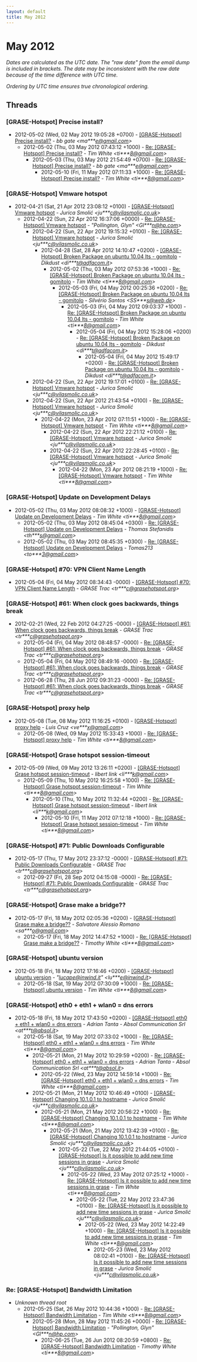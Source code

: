 ```yaml
---
layout: default
title: May 2012
---
```


# May 2012

_Dates are calculated as the UTC date. The "raw date" from the email dump is included in brackets. The date may be inconsistent with the raw date because of the time difference with UTC time._

_Ordering by UTC time ensures true chronological ordering._

## Threads

### [GRASE-Hotspot] Precise install?
+ 2012-05-02 (Wed, 02 May 2012 19:05:28 +0700) - [[GRASE-Hotspot] Precise install?](/archive/2012/05/0b3fcd873fa8cdd0412ea0aaef54b10fcdcc88803915b3dc34a70c51c2231e16) - _bb gate \<ma***e@gmail.com\>_
  + 2012-05-02 (Thu, 03 May 2012 07:43:12 +1000) - [Re: [GRASE-Hotspot] Precise install?](/archive/2012/05/9c6fe0fee9134a1f376b2c54f8064ed1c2e84aee8c1892511483c34ab44f90ab) - _Tim White \<ti***8@gmail.com\>_
    + 2012-05-03 (Thu, 03 May 2012 21:54:49 +0700) - [Re: [GRASE-Hotspot] Precise install?](/archive/2012/05/2b1c4bfd5da22d9c874404876e1535ee68abbb7065af70d01d1c2bcc2dae2349) - _bb gate \<ma***e@gmail.com\>_
      + 2012-05-10 (Fri, 11 May 2012 07:11:33 +1000) - [Re: [GRASE-Hotspot] Precise install?](/archive/2012/05/96486e3102535a39dcf6e2e589ce6a0be52fad017d81ad043b0638a6f3505a95) - _Tim White \<ti***8@gmail.com\>_

### [GRASE-Hotspot] Vmware hotspot
+ 2012-04-21 (Sat, 21 Apr 2012 23:08:12 +0100) - [[GRASE-Hotspot] Vmware hotspot](/archive/2012/04/752102cdbbbcef4e39d5ef160ff9243e2727a6842f7f4f36762078c194988783) - _Jurica Smolić \<ju***c@vilasmolic.co.uk\>_
  + 2012-04-22 (Sun, 22 Apr 2012 16:37:06 +0000) - [Re: [GRASE-Hotspot] Vmware hotspot](/archive/2012/04/b121bfaee5419921cfb3c892d27fe69128578fd70b9f1705a2ae51c8efb2bd56) - _"Pollington, Glyn" \<Gl***n@hp.com\>_
    + 2012-04-22 (Sun, 22 Apr 2012 19:15:32 +0100) - [Re: [GRASE-Hotspot] Vmware hotspot](/archive/2012/04/111ddfafb68a782a87f64d5a5570df07e8a03e791fb8f735ac756e346ef6e75e) - _Jurica Smolić \<ju***c@vilasmolic.co.uk\>_
      + 2012-04-28 (Sat, 28 Apr 2012 14:10:47 +0200) - [[GRASE-Hotspot]  Broken Package on ubuntu 10.04 lts - gomitolo](/archive/2012/04/dbd5d7df131644a9e035c428b60c04b465fe3f5d5535ca1446156bf197535158) - _Dikdust \<di***t@adfacom.it\>_
        + 2012-05-02 (Thu, 03 May 2012 07:53:36 +1000) - [Re: [GRASE-Hotspot] Broken Package on ubuntu 10.04 lts - gomitolo](/archive/2012/05/e20beaa73b5630ad507b26f7b885992d1bbc1599e8dd9e2d8a5377e25be3c2c5) - _Tim White \<ti***8@gmail.com\>_
          + 2012-05-03 (Fri, 04 May 2012 00:25:36 +0200) - [Re: [GRASE-Hotspot] Broken Package on ubuntu 10.04 lts - gomitolo](/archive/2012/05/d86aa27e29abfd78e99a439ff6e97b31c1cdb9c1ee9eb51c12278405e9b46f81) - _Silvério Santos \<SS***s@web.de\>_
            + 2012-05-03 (Fri, 04 May 2012 09:03:37 +1000) - [Re: [GRASE-Hotspot] Broken Package on ubuntu 10.04 lts - gomitolo](/archive/2012/05/f4f76e28ce66e4ccf0e82157fc44c25a7d2ac5ddcd0b711202f5378d3fa95624) - _Tim White \<ti***8@gmail.com\>_
              + 2012-05-04 (Fri, 04 May 2012 15:28:06 +0200) - [Re: [GRASE-Hotspot] Broken Package on ubuntu 10.04 lts - gomitolo](/archive/2012/05/3638408e8a765b991621c9d6ccf3d23dde5bdadbe19a8520c4eed7dd6c84f39b) - _Dikdust \<di***t@adfacom.it\>_
                + 2012-05-04 (Fri, 04 May 2012 15:49:17 +0200) - [Re: [GRASE-Hotspot] Broken Package on ubuntu 10.04 lts - gomitolo](/archive/2012/05/7214fbe33b7398e8821f61fd870c7665ba804a3a02aa20ce5df57978c85a016c) - _Dikdust \<di***t@adfacom.it\>_
    + 2012-04-22 (Sun, 22 Apr 2012 19:17:01 +0100) - [Re: [GRASE-Hotspot] Vmware hotspot](/archive/2012/04/ade0650426ed3ae3e12690288659291939331534420d61271af08fd7e3c00b05) - _Jurica Smolić \<ju***c@vilasmolic.co.uk\>_
    + 2012-04-22 (Sun, 22 Apr 2012 21:43:54 +0100) - [Re: [GRASE-Hotspot] Vmware hotspot](/archive/2012/04/d15a2a6cdf56e1ce5d72f52105e07a2b0f45b5c65413bee0925981a9424b71da) - _Jurica Smolić \<ju***c@vilasmolic.co.uk\>_
      + 2012-04-22 (Mon, 23 Apr 2012 07:11:51 +1000) - [Re: [GRASE-Hotspot] Vmware hotspot](/archive/2012/04/e33bb125e19093b5d4cc8e00c71baaf13056d62d741f2dc1d3e7702bbbf95a9c) - _Tim White \<ti***8@gmail.com\>_
        + 2012-04-22 (Sun, 22 Apr 2012 22:21:12 +0100) - [Re: [GRASE-Hotspot] Vmware hotspot](/archive/2012/04/4ac9d3825659da18831355fd343445e9be545e57cbc93904e366dc1b91f13ff1) - _Jurica Smolić \<ju***c@vilasmolic.co.uk\>_
        + 2012-04-22 (Sun, 22 Apr 2012 22:28:45 +0100) - [Re: [GRASE-Hotspot] Vmware hotspot](/archive/2012/04/63b848800913ee1755e9f690f0be7f214ea9da4131a0862df02f9a8d71a986ba) - _Jurica Smolić \<ju***c@vilasmolic.co.uk\>_
          + 2012-04-22 (Mon, 23 Apr 2012 08:21:19 +1000) - [Re: [GRASE-Hotspot] Vmware hotspot](/archive/2012/04/0413e9d93bf33806639364137920fc77e792ebeb8b2e09dc36b245100c23c681) - _Tim White \<ti***8@gmail.com\>_

### [GRASE-Hotspot] Update on Development Delays
+ 2012-05-02 (Thu, 03 May 2012 08:08:32 +1000) - [[GRASE-Hotspot] Update on Development Delays](/archive/2012/05/930b9786604ce9d739e9b86dc05ecf69c4c4fe990c79936b9d630e64f769191e) - _Tim White \<ti***8@gmail.com\>_
  + 2012-05-02 (Thu, 03 May 2012 08:45:04 +0300) - [Re: [GRASE-Hotspot] Update on Development Delays](/archive/2012/05/39deea4b1d5c470835435c47dbcda76331e38a11310f4a974fde429b65d262fe) - _Thomas Stefanidis \<th***s@gmail.com\>_
  + 2012-05-02 (Thu, 03 May 2012 08:45:35 +0300) - [Re: [GRASE-Hotspot] Update on Development Delays](/archive/2012/05/eda0481243d5811a85cec05594d5764ea73a6df6cb35235eb1a2c75faba6c21d) - _Tomas213 \<to***3@gmail.com\>_

### [GRASE-Hotspot]  #70: VPN Client Name Length
+ 2012-05-04 (Fri, 04 May 2012 08:34:43 -0000) - [[GRASE-Hotspot]  #70: VPN Client Name Length](/archive/2012/05/a9a4d78942b64b002345d4aacf0ea41fae6c51e9e32b89d681eee9f73edf724a) - _GRASE Trac \<tr***c@grasehotspot.org\>_

### [GRASE-Hotspot]  #61: When clock goes backwards, things break
+ 2012-02-21 (Wed, 22 Feb 2012 04:27:25 -0000) - [[GRASE-Hotspot]  #61: When clock goes backwards, things break](/archive/2012/02/55b0a2581d85d08fe26b9e6d28bd52e041c42179ab20a44ae0ed3a1c9b27cb03) - _GRASE Trac \<tr***c@grasehotspot.org\>_
  + 2012-05-04 (Fri, 04 May 2012 08:48:57 -0000) - [Re: [GRASE-Hotspot] #61: When clock goes backwards, things break](/archive/2012/05/0558af4f4341140489c5b08e97d02e71ca45d9eb3c46d6721155642302aeee59) - _GRASE Trac \<tr***c@grasehotspot.org\>_
  + 2012-05-04 (Fri, 04 May 2012 08:49:16 -0000) - [Re: [GRASE-Hotspot] #61: When clock goes backwards, things break](/archive/2012/05/11046efad0911959a153bba4ab128312ee1216975dd81139360745a22b48a829) - _GRASE Trac \<tr***c@grasehotspot.org\>_
  + 2012-06-28 (Thu, 28 Jun 2012 09:31:23 -0000) - [Re: [GRASE-Hotspot] #61: When clock goes backwards, things break](/archive/2012/06/431be5ecbaa85147b50c93d522facbfbcecfe4dd25c6976bab7753852b34703c) - _GRASE Trac \<tr***c@grasehotspot.org\>_

### [GRASE-Hotspot] proxy help
+ 2012-05-08 (Tue, 08 May 2012 11:16:25 +0100) - [[GRASE-Hotspot] proxy help](/archive/2012/05/9205bd7aee1e33bc142c506b4f5f9f996868388e151fb454afd82966dabc42b2) - _Luis Cruz \<ve***x@gmail.com\>_
  + 2012-05-08 (Wed, 09 May 2012 15:33:43 +1000) - [Re: [GRASE-Hotspot] proxy help](/archive/2012/05/4ed9ab241335595acb88fda2096b5328a8ede2eb9961ecf73177d9177aaa6008) - _Tim White \<ti***8@gmail.com\>_

### [GRASE-Hotspot] Grase hotspot session-timeout
+ 2012-05-09 (Wed, 09 May 2012 13:26:11 +0200) - [[GRASE-Hotspot] Grase hotspot session-timeout](/archive/2012/05/e51c9b19ccb9a58f4a40a7799511038a64ecd41e07dc625839b0b850f907b8a8) - _libert link \<li***k@gmail.com\>_
  + 2012-05-09 (Thu, 10 May 2012 16:25:58 +1000) - [Re: [GRASE-Hotspot] Grase hotspot session-timeout](/archive/2012/05/838742dba63af6f5bd3adf6b1bd71bf9c0d25458a71aa8712892507ded3b58e8) - _Tim White \<ti***8@gmail.com\>_
    + 2012-05-10 (Thu, 10 May 2012 11:32:44 +0200) - [Re: [GRASE-Hotspot] Grase hotspot session-timeout](/archive/2012/05/157bc20b3dfbff635a5ff73a145ee4e58b49e8149ee6f7e10fb8bb824dbf97e4) - _libert link \<li***k@gmail.com\>_
      + 2012-05-10 (Fri, 11 May 2012 07:12:18 +1000) - [Re: [GRASE-Hotspot] Grase hotspot session-timeout](/archive/2012/05/68c6b234e02b71599037c52be42676493dd41a8e74206b31406f90d4946f0dd1) - _Tim White \<ti***8@gmail.com\>_

### [GRASE-Hotspot]  #71: Public Downloads Configurable
+ 2012-05-17 (Thu, 17 May 2012 23:37:12 -0000) - [[GRASE-Hotspot]  #71: Public Downloads Configurable](/archive/2012/05/58f782679b81e916f34972ca5be29eb48b103e66b5492f9571601da26c489a00) - _GRASE Trac \<tr***c@grasehotspot.org\>_
  + 2012-09-27 (Fri, 28 Sep 2012 04:15:08 -0000) - [Re: [GRASE-Hotspot] #71: Public Downloads Configurable](/archive/2012/09/b7e2e35e74fd6e9f61cc0a3d3b4434f68d66d7a64d88c5535b4aadd502c8ab33) - _GRASE Trac \<tr***c@grasehotspot.org\>_

### [GRASE-Hotspot] Grase make a bridge??
+ 2012-05-17 (Fri, 18 May 2012 02:05:36 +0200) - [[GRASE-Hotspot] Grase make a bridge??](/archive/2012/05/6613f1fbfc83f8007fa7dcb39697fc9c67d3375fb6d80e302a30a9a93c8c4542) - _Salvatore Alessio Romano \<sa***o@gmail.com\>_
  + 2012-05-17 (Fri, 18 May 2012 14:47:52 +1000) - [Re: [GRASE-Hotspot] Grase make a bridge??](/archive/2012/05/dd6f4898aa9d8facdfa77c0f13308cf46889826d896d853eb6ca37e37a730c55) - _Timothy White \<ti***8@gmail.com\>_

### [GRASE-Hotspot] ubuntu version
+ 2012-05-18 (Fri, 18 May 2012 17:16:46 +0200) - [[GRASE-Hotspot] ubuntu version](/archive/2012/05/467451bc430f2500c553075e55c5dfff274a6733daaacfd8d620874d0a823511) - _"lucape@inwind.it" \<lu***e@inwind.it\>_
  + 2012-05-18 (Sat, 19 May 2012 07:30:09 +1000) - [Re: [GRASE-Hotspot] ubuntu version](/archive/2012/05/4b6bd7dc6894fa6a1a11bb8764343de9a4d1383bb670ea43fd227aedf445c3ea) - _Tim White \<ti***8@gmail.com\>_

### [GRASE-Hotspot] eth0 + eth1 + wlan0 = dns errors
+ 2012-05-18 (Fri, 18 May 2012 17:43:50 +0200) - [[GRASE-Hotspot] eth0 + eth1 + wlan0 = dns errors](/archive/2012/05/eefa8c93aea561af4601b872076a66c1680fb30d678b5d2b11036c8676ac07bb) - _Adrian Tanta - Absol Communication Srl \<at***t@absol.it\>_
  + 2012-05-18 (Sat, 19 May 2012 07:33:02 +1000) - [Re: [GRASE-Hotspot] eth0 + eth1 + wlan0 = dns errors](/archive/2012/05/ca625a35f39e68008682c715e45bd1aa9010859dfb7bd4f5963de51b26520de8) - _Tim White \<ti***8@gmail.com\>_
    + 2012-05-21 (Mon, 21 May 2012 10:29:59 +0200) - [Re: [GRASE-Hotspot] eth0 + eth1 + wlan0 = dns errors](/archive/2012/05/7001d9fb90603018965d7f3b97dba8dc818e4a611cfcc729d0b784f13736025d) - _Adrian Tanta - Absol Communication Srl \<at***t@absol.it\>_
      + 2012-05-22 (Wed, 23 May 2012 14:59:14 +1000) - [Re: [GRASE-Hotspot] eth0 + eth1 + wlan0 = dns errors](/archive/2012/05/e5ff7dac62831ed6d1df55fd2de2ad6b2639781aad7522c242b3ad19f92d2acf) - _Tim White \<ti***8@gmail.com\>_
    + 2012-05-21 (Mon, 21 May 2012 10:46:49 +0100) - [[GRASE-Hotspot] Changing 10.1.0.1 to hostname](/archive/2012/05/b95415d25399a8ed66dbb4e1426e0dc0f5028a955fb39d725815ec5df3c17ef7) - _Jurica Smolić \<ju***c@vilasmolic.co.uk\>_
      + 2012-05-21 (Mon, 21 May 2012 20:56:22 +1000) - [Re: [GRASE-Hotspot] Changing 10.1.0.1 to hostname](/archive/2012/05/88ded0606a73d7bb583c8f41f97629a89edd18598044816b1e99f58617a211db) - _Tim White \<ti***8@gmail.com\>_
        + 2012-05-21 (Mon, 21 May 2012 13:42:39 +0100) - [Re: [GRASE-Hotspot] Changing 10.1.0.1 to hostname](/archive/2012/05/29c8707a850f39eb217253f318ec6893af99b1409be570c9b981613be4a06524) - _Jurica Smolić \<ju***c@vilasmolic.co.uk\>_
          + 2012-05-22 (Tue, 22 May 2012 21:44:05 +0100) - [[GRASE-Hotspot] Is it possible to add new time sessions in grase](/archive/2012/05/d3e97a47fbc26e02d11b204d1def376da3c35af27c4eb48593b1b9b910d2ac0a) - _Jurica Smolić \<ju***c@vilasmolic.co.uk\>_
            + 2012-05-22 (Wed, 23 May 2012 07:25:12 +1000) - [Re: [GRASE-Hotspot] Is it possible to add new time sessions in grase](/archive/2012/05/8abb66e1ccecc475cdb222ea9c735b38d4ea56389582a140c7aa1d0292a3c743) - _Tim White \<ti***8@gmail.com\>_
              + 2012-05-22 (Tue, 22 May 2012 23:47:36 +0100) - [Re: [GRASE-Hotspot] Is it possible to add new time sessions in grase](/archive/2012/05/d92a9995d5b9ce2ced1540f7b273d8c35fc9ed8f18a26b7c6aa84d5abba82c1f) - _Jurica Smolić \<ju***c@vilasmolic.co.uk\>_
                + 2012-05-22 (Wed, 23 May 2012 14:22:49 +1000) - [Re: [GRASE-Hotspot] Is it possible to add new time sessions in grase](/archive/2012/05/f12bf8e49016166a4d26be5c633b97aecf5ce5656ae2acc329fc48102207cd39) - _Tim White \<ti***8@gmail.com\>_
                  + 2012-05-23 (Wed, 23 May 2012 08:02:41 +0100) - [Re: [GRASE-Hotspot] Is it possible to add new time sessions in grase](/archive/2012/05/cd6b895b60276f50052cadf03e444630d456bbbeeec07aa5eb0af950d2a21156) - _Jurica Smolić \<ju***c@vilasmolic.co.uk\>_

### Re: [GRASE-Hotspot] Bandwidth Limitation
+ _Unknown thread root_
  + 2012-05-25 (Sat, 26 May 2012 10:44:36 +1000) - [Re: [GRASE-Hotspot] Bandwidth Limitation](/archive/2012/05/1fccc669c27a37a51d20826ff7df0b2ca5ac64b4e4a3bd27488a3671ac02e088) - _Tim White \<ti***8@gmail.com\>_
    + 2012-05-28 (Mon, 28 May 2012 11:45:26 +0000) - [Re: [GRASE-Hotspot] Bandwidth Limitation](/archive/2012/05/f2c214a9468b62c42f5404a3db8673c023163ea6d21322b702fd9c87565bc1b5) - _"Pollington, Glyn" \<Gl***n@hp.com\>_
      + 2012-06-25 (Tue, 26 Jun 2012 08:20:59 +0800) - [Re: [GRASE-Hotspot] Bandwidth Limitation](/archive/2012/06/36dd60641ade772790f593dd27505f0c29e5b936286a4a6024c3e80bda76b453) - _Timothy White \<ti***8@gmail.com\>_

